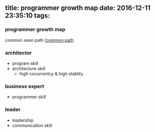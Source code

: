 title: programmer growth map
date: 2016-12-11 23:35:10
tags:
---

### programmer growth map

  common seen path
  [!common path](https://www.ctl.io/developers/assets/images/blog/career-path-diagram.png)

### architector

  
  
  - program skill
  - architecture skill
    - high cocurrentcy & high stablity


###  business expert

  - programmer skill 



### leader 

  - leadership
  - communication skill

